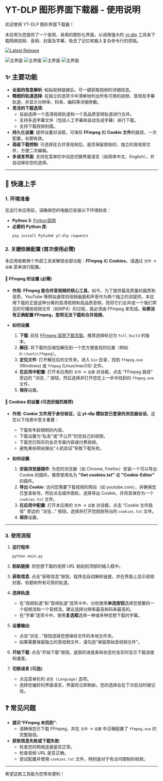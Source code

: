 # YT-DLP 图形界面下载器 - 使用说明

欢迎使用 YT-DLP 图形界面下载器！

本应用为您提供了一个直观、易用的图形化界面，以调用强大的 [yt-dlp](https://github.com/yt-dlp/yt-dlp) 工具来下载网络视频、音频、封面及字幕，免去了记忆和输入复杂命令行的烦恼。

[![Latest Release](https://img.shields.io/github/v/release/ezatgz/yt-dlp-gui)](https://github.com/ezatgz/yt-dlp-gui/releases/latest)

![主界面](assets/screenshot1.png)
![主界面](assets/screenshot2.png)
![主界面](assets/screenshot3.png)
![主界面](assets/screenshot4.png)

## ✨ 主要功能

* **全面的信息解析**: 粘贴视频链接后，可一键获取视频的详细信息。
* **精细的轨道选择**: 在独立的选项卡中清晰地列出所有可用的视频、音频及字幕轨道，并显示分辨率、码率、编码等详细参数。
* **灵活的下载选项**:
    * 自由选择一个高清视频轨道和一个高品质音频轨道进行合并。
    * 支持多选字幕文件（包括人工字幕和自动生成字幕）进行下载。
    * 支持下载视频封面。
* **持久化设置**: 提供设置对话框，可保存 **FFmpeg** 和 **Cookie 文件**的路径，一次配置，长期有效。
* **高级下载控制**: 可选择在合并音视频后，是否保留原始的、独立的音视频文件，方便二次编辑。
* **多语言界面**: 支持在菜单栏中动态切换界面语言（如简体中文、English），并自动保存您的选择。

---

## 🚀 快速上手

### 1. 环境准备

在运行本应用前，请确保您的电脑已安装以下环境和库：

* **Python 3**: [Python官网](https://www.python.org/)
* **必要的 Python 库**:
    ```bash
    pip install PySide6 yt-dlp requests
    ```

### 2. 关键依赖配置 (首次使用必需)

本应用依赖两个外部工具来解锁全部功能：**FFmpeg** 和 **Cookies**。请通过 `文件` -> `设置` 菜单进行配置。

#### **🔴 FFmpeg 的设置 (必需)**

* **作用**: **FFmpeg 是合并音视频的核心工具**。如今，为了提供最高质量的画质和音质，YouTube 等网站通常将视频画面和声音作为两个独立的流提供。本应用下载的正是这种分离的高清视频和高品质音频，而将它们合并成一个我们常见的可播放视频文件（如MP4）的过程，就必须由 FFmpeg 来完成。**如果没有正确配置 FFmpeg，您将无法下载和合并视频**。

* **如何设置**:
    1.  **下载**: 前往 [FFmpeg 官网下载页面](https://ffmpeg.org/download.html)。推荐选择标记为 `full_build` 的版本。
    2.  **解压**: 将下载的压缩包解压到一个您方便查找的位置（例如 `D:\tools\ffmpeg`）。
    3.  **定位文件**: 打开解压后的文件夹，进入 `bin` 目录，找到 `ffmpeg.exe` (Windows) 或 `ffmpeg` (Linux/macOS) 文件。
    4.  **在应用中配置**: 打开本应用的 `文件` -> `设置` 对话框，点击 "FFmpeg 路径" 旁边的 "浏览..." 按钮，然后选择并打开您在上一步中找到的 `ffmpeg.exe` 文件。
    5.  **保存**设置。

#### **🔵 Cookies 的设置 (可选但强烈推荐)**

* **作用**: **Cookie 文件用于身份验证，让 yt-dlp 模拟您已登录的浏览器会话**。这在以下场景中至关重要：
    * 下载有年龄限制的内容。
    * 下载设置为“私有”或“不公开”的您自己的视频。
    * 下载您已购买的会员专属内容或付费视频。
    * 避免某些网站弹出“人机验证”导致下载失败。

* **如何设置**:
    1.  **安装浏览器插件**: 为您的浏览器（如 Chrome, Firefox）安装一个可以导出 Cookie 的插件。推荐使用名为 **"Get cookies.txt"** 或 **"Cookie-Editor"** 的插件。
    2.  **导出 Cookie**: 访问您需要下载视频的网站（如 youtube.com），并确保您已登录账号。然后点击插件图标，选择导出 Cookie，并将其保存为一个 `cookies.txt` 文件。
    3.  **在应用中配置**: 打开本应用的 `文件` -> `设置` 对话框，点击 "Cookie 文件路径" 旁边的 "浏览..." 按钮，选择并打开您刚刚导出的 `cookies.txt` 文件。
    4.  **保存**设置。

---

### 3. 使用流程

1.  **运行程序**:
    ```bash
    python main.py
    ```
2.  **粘贴链接**: 将您想下载的视频 URL 粘贴到顶部的输入框中。

3.  **获取信息**: 点击“获取信息”按钮，程序会自动解析链接，并在界面上显示视频封面、标题和所有可用的轨道。

4.  **选择轨道**:
    * 在“视频轨道”和“音频轨道”选项卡中，分别使用**单选按钮**选择您想要的一个视频流和一个音频流。建议选择分辨率最高和码率最高的。
    * 在“字幕”选项卡中，使用**复选框**选择一种或多种您想下载的字幕。

5.  **设置输出**:
    * 点击“浏览...”按钮选择您想保存文件的本地文件夹。
    * 如果需要保留独立的音视频文件，请勾选“保留原始音视频文件”。

6.  **开始下载**: 点击“开始下载”按钮。底部的进度条和状态栏会实时显示下载进度和速度。

7.  **切换语言 (可选)**:
    * 点击菜单栏的 `语言 (Language)` 选项。
    * 选择您偏好的界面语言，界面将立即刷新。您的选择会在下次启动时被记住。

## ❓ 常见问题

* **提示“FFmpeg 未找到”**:
    * 请确保您已下载 FFmpeg，并在 `文件` -> `设置` 中正确配置了 `ffmpeg.exe` 的完整路径。
* **获取信息失败或下载失败**:
    * 检查您的网络连接是否正常。
    * 检查视频 URL 是否正确。
    * 尝试配置并使用 `cookies.txt` 文件，特别是对于有访问限制的视频。

---

希望这款工具能为您带来便利！
